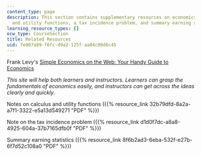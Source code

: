 ```yaml
---
content_type: page
description: This section contains supplementary resources on economics, calculus
  and utility functions, a tax incidence problem, and summary earning statistics.
learning_resource_types: []
ocw_type: CourseSection
title: Related Resources
uid: fe807a89-f6fc-d9a2-125f-aa04c00d6c45
---
```


Frank Levy's [Simple Economics on the Web: Your Handy Guide to Economics](http://web.mit.edu/11.203/www/econ/)

_This site will help both learners and instructors. Learners can grasp the fundamentals of economics easily, and instructors can get across the ideas clearly and quickly_.

Notes on calculus and utility functions ({{% resource_link 32b79dfd-8a2a-a7f1-3322-e5a13d549271 "PDF" %}})

Note on the tax incidence problem ({{% resource_link d1d0f7dc-a8a8-4925-604a-37b7165dfb0f "PDF" %}})

Summary earning statistics ({{% resource_link 8f6b2ad3-6eba-532f-e27b-6f7d52c108a0 "PDF" %}})